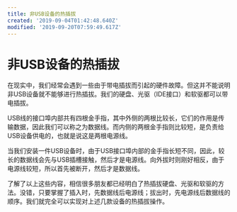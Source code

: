 ```yaml
---
title: 非USB设备的热插拔
created: '2019-09-04T01:42:48.640Z'
modified: '2019-09-20T07:59:49.617Z'
---
```


# 非USB设备的热插拔

在现实中，我们经常会遇到一些由于带电插拔而引起的硬件故障。但这并不能说明非USB设备就不能够进行热插拔。我们的硬盘、光驱（IDE接口）和软驱都可以带电插拔。 

USB线的接口埠内部共有四根金手指，其中外侧的两根比较长，它们的作用是传输数据，因此我们可以称之为数据线。而内侧的两根金手指则比较短，是负责给USB设备供电的，也就是说这是两根电源线。

当我们安装一件USB设备时，由于USB接口埠内部的金手指长短不同，因此，较长的数据线会先与USB插槽接触，然后才是电源线。向外拔时则刚好相反，由于电源线较短，所以首先被断开，然后才是数据线。

了解了以上这些内容，相信很多朋友都已经明白了热插拔硬盘、光驱和软驱的方法。没错，只要掌握了插入时，先数据线后电源线；拔出时，先电源线后数据线的顺序。我们就完全可以实现对上述几款设备的热插拔操作。 

